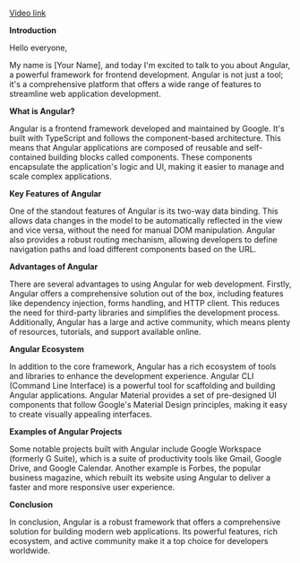 [Video link](https://youtu.be/rzHNae00-BA)

**Introduction**

Hello everyone,

My name is [Your Name], and today I'm excited to talk to you about Angular, a powerful framework for frontend development. Angular is not just a tool; it's a comprehensive platform that offers a wide range of features to streamline web application development.

**What is Angular?**

Angular is a frontend framework developed and maintained by Google. It's built with TypeScript and follows the component-based architecture. This means that Angular applications are composed of reusable and self-contained building blocks called components. These components encapsulate the application's logic and UI, making it easier to manage and scale complex applications.

**Key Features of Angular**

One of the standout features of Angular is its two-way data binding. This allows data changes in the model to be automatically reflected in the view and vice versa, without the need for manual DOM manipulation. Angular also provides a robust routing mechanism, allowing developers to define navigation paths and load different components based on the URL.

**Advantages of Angular**

There are several advantages to using Angular for web development. Firstly, Angular offers a comprehensive solution out of the box, including features like dependency injection, forms handling, and HTTP client. This reduces the need for third-party libraries and simplifies the development process. Additionally, Angular has a large and active community, which means plenty of resources, tutorials, and support available online.

**Angular Ecosystem**

In addition to the core framework, Angular has a rich ecosystem of tools and libraries to enhance the development experience. Angular CLI (Command Line Interface) is a powerful tool for scaffolding and building Angular applications. Angular Material provides a set of pre-designed UI components that follow Google's Material Design principles, making it easy to create visually appealing interfaces.

**Examples of Angular Projects**

Some notable projects built with Angular include Google Workspace (formerly G Suite), which is a suite of productivity tools like Gmail, Google Drive, and Google Calendar. Another example is Forbes, the popular business magazine, which rebuilt its website using Angular to deliver a faster and more responsive user experience.

**Conclusion**

In conclusion, Angular is a robust framework that offers a comprehensive solution for building modern web applications. Its powerful features, rich ecosystem, and active community make it a top choice for developers worldwide.